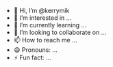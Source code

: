 - 👋 Hi, I’m @kerrymik
- 👀 I’m interested in ...
- 🌱 I’m currently learning ...
- 💞️ I’m looking to collaborate on ...
- 📫 How to reach me ...
- 😄 Pronouns: ...
- ⚡ Fun fact: ...

<!---
kerrymik/kerrymik is a ✨ special ✨ repository because its `README.md` (this file) appears on your GitHub profile.
You can click the Preview link to take a look at your changes.
--->

